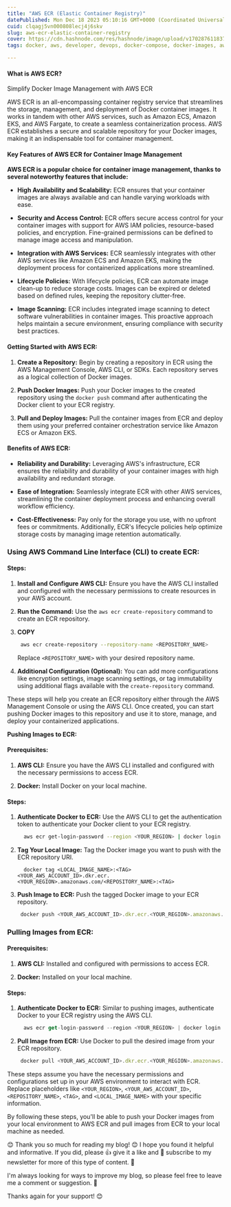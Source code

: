 ```yaml
---
title: "AWS ECR (Elastic Container Registry)"
datePublished: Mon Dec 18 2023 05:10:16 GMT+0000 (Coordinated Universal Time)
cuid: clqagj5vn000808lecj4j6skv
slug: aws-ecr-elastic-container-registry
cover: https://cdn.hashnode.com/res/hashnode/image/upload/v1702876118373/c189d1d1-901f-4a3f-bb86-2a3e2f3a375e.png
tags: docker, aws, developer, devops, docker-compose, docker-images, aws-cli, aws-community-builder, aws-ecr

---
```


#### **What is AWS ECR?**

Simplify Docker Image Management with AWS ECR

AWS ECR is an all-encompassing container registry service that streamlines the storage, management, and deployment of Docker container images. It works in tandem with other AWS services, such as Amazon ECS, Amazon EKS, and AWS Fargate, to create a seamless containerization process. AWS ECR establishes a secure and scalable repository for your Docker images, making it an indispensable tool for container management.

#### **Key Features of AWS ECR for Container Image Management**

**AWS ECR is a popular choice for container image management, thanks to several noteworthy features that include:**

* **High Availability and Scalability:** ECR ensures that your container images are always available and can handle varying workloads with ease.
    
* **Security and Access Control:** ECR offers secure access control for your container images with support for AWS IAM policies, resource-based policies, and encryption. Fine-grained permissions can be defined to manage image access and manipulation.
    
* **Integration with AWS Services:** ECR seamlessly integrates with other AWS services like Amazon ECS and Amazon EKS, making the deployment process for containerized applications more streamlined.
    
* **Lifecycle Policies:** With lifecycle policies, ECR can automate image clean-up to reduce storage costs. Images can be expired or deleted based on defined rules, keeping the repository clutter-free.
    
* **Image Scanning:** ECR includes integrated image scanning to detect software vulnerabilities in container images. This proactive approach helps maintain a secure environment, ensuring compliance with security best practices.
    

#### **Getting Started with AWS ECR:**

1. **Create a Repository:** Begin by creating a repository in ECR using the AWS Management Console, AWS CLI, or SDKs. Each repository serves as a logical collection of Docker images.
    
2. **Push Docker Images:** Push your Docker images to the created repository using the `docker push` command after authenticating the Docker client to your ECR registry.
    
3. **Pull and Deploy Images:** Pull the container images from ECR and deploy them using your preferred container orchestration service like Amazon ECS or Amazon EKS.
    

#### **Benefits of AWS ECR:**

* **Reliability and Durability:** Leveraging AWS's infrastructure, ECR ensures the reliability and durability of your container images with high availability and redundant storage.
    
* **Ease of Integration:** Seamlessly integrate ECR with other AWS services, streamlining the container deployment process and enhancing overall workflow efficiency.
    
* **Cost-Effectiveness:** Pay only for the storage you use, with no upfront fees or commitments. Additionally, ECR's lifecycle policies help optimize storage costs by managing image retention automatically.
    

### **Using AWS Command Line Interface (CLI) to create ECR:**

#### **Steps:**

1. **Install and Configure AWS CLI:** Ensure you have the AWS CLI installed and configured with the necessary permissions to create resources in your AWS account.
    
2. **Run the Command:** Use the `aws ecr create-repository` command to create an ECR repository.
    
3. **COPY**
    
    ```bash
     aws ecr create-repository --repository-name <REPOSITORY_NAME>
    ```
    
    Replace `<REPOSITORY_NAME>` with your desired repository name.
    
4. **Additional Configuration (Optional):** You can add more configurations like encryption settings, image scanning settings, or tag immutability using additional flags available with the `create-repository` command.
    

These steps will help you create an ECR repository either through the AWS Management Console or using the AWS CLI. Once created, you can start pushing Docker images to this repository and use it to store, manage, and deploy your containerized applications.

**Pushing Images to ECR:**

#### **Prerequisites:**

1. **AWS CLI:** Ensure you have the AWS CLI installed and configured with the necessary permissions to access ECR.
    
2. **Docker:** Install Docker on your local machine.
    

#### **Steps:**

1. **Authenticate Docker to ECR:** Use the AWS CLI to get the authentication token to authenticate your Docker client to your ECR registry.
    
    ```bash
      aws ecr get-login-password --region <YOUR_REGION> | docker login --username AWS --password-stdin <YOUR_AWS_ACCOUNT_ID>.dkr.ecr.<YOUR_REGION>.amazonaws.com
    ```
    
2. **Tag Your Local Image:** Tag the Docker image you want to push with the ECR repository URI.
    
    ```basic
      docker tag <LOCAL_IMAGE_NAME>:<TAG> <YOUR_AWS_ACCOUNT_ID>.dkr.ecr.<YOUR_REGION>.amazonaws.com/<REPOSITORY_NAME>:<TAG>
    ```
    
3. **Push Image to ECR:** Push the tagged Docker image to your ECR repository.
    
    ```javascript
     docker push <YOUR_AWS_ACCOUNT_ID>.dkr.ecr.<YOUR_REGION>.amazonaws.com/<REPOSITORY_NAME>:<TAG>
    ```
    

### **Pulling Images from ECR:**

#### **Prerequisites:**

1. **AWS CLI:** Installed and configured with permissions to access ECR.
    
2. **Docker:** Installed on your local machine.
    

#### **Steps:**

1. **Authenticate Docker to ECR:** Similar to pushing images, authenticate Docker to your ECR registry using the AWS CLI.
    
    ```javascript
      aws ecr get-login-password --region <YOUR_REGION> | docker login --username AWS --password-stdin <YOUR_AWS_ACCOUNT_ID>.dkr.ecr.<YOUR_REGION>.amazonaws.com
    ```
    
2. **Pull Image from ECR:** Use Docker to pull the desired image from your ECR repository.
    
    ```javascript
     docker pull <YOUR_AWS_ACCOUNT_ID>.dkr.ecr.<YOUR_REGION>.amazonaws.com/<REPOSITORY_NAME>:<TAG>
    ```
    

These steps assume you have the necessary permissions and configurations set up in your AWS environment to interact with ECR. Replace placeholders like `<YOUR_REGION>`, `<YOUR_AWS_ACCOUNT_ID>`, `<REPOSITORY_NAME>`, `<TAG>`, and `<LOCAL_IMAGE_NAME>` with your specific information.

By following these steps, you'll be able to push your Docker images from your local environment to AWS ECR and pull images from ECR to your local machine as needed.

😊 Thank you so much for reading my blog! 😊 I hope you found it helpful and informative. If you did, please 👍 give it a like and 💌 subscribe to my newsletter for more of this type of content. 💌

I'm always looking for ways to improve my blog, so please feel free to leave me a comment or suggestion. 💬

Thanks again for your support! 😊